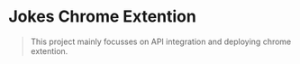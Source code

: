 # Jokes Chrome Extention

> This project mainly focusses on API integration and deploying chrome extention.
